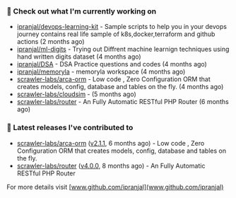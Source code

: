 ### 👷 Check out what I'm currently working on

- [ipranjal/devops-learning-kit](https://github.com/ipranjal/devops-learning-kit) - Sample scripts to help you in your devops journey contains real life sample of k8s,docker,terraform and github actions (2 months ago)
- [ipranjal/ml-digits](https://github.com/ipranjal/ml-digits) - Trying out Diffrent machine learnign techniques using hand written digits dataset (4 months ago)
- [ipranjal/DSA](https://github.com/ipranjal/DSA) - DSA Practice questions and codes (4 months ago)
- [ipranjal/memoryla](https://github.com/ipranjal/memoryla) - memoryla workspace (4 months ago)
- [scrawler-labs/arca-orm](https://github.com/scrawler-labs/arca-orm) -  Low code , Zero Configuration ORM that creates models, config, database and tables on the fly. (4 months ago)
- [scrawler-labs/cloudsim](https://github.com/scrawler-labs/cloudsim) -  (5 months ago)
- [scrawler-labs/router](https://github.com/scrawler-labs/router) - An Fully Automatic RESTful PHP Router (6 months ago)

### 🔭 Latest releases I've contributed to

- [scrawler-labs/arca-orm](https://github.com/scrawler-labs/arca-orm) ([v2.1.1](https://github.com/scrawler-labs/arca-orm/releases/tag/v2.1.1), 6 months ago) -  Low code , Zero Configuration ORM that creates models, config, database and tables on the fly.
- [scrawler-labs/router](https://github.com/scrawler-labs/router) ([v4.0.0](https://github.com/scrawler-labs/router/releases/tag/v4.0.0), 8 months ago) - An Fully Automatic RESTful PHP Router

For more details visit [www.github.com/ipranjal](www.github.com/ipranjal)

